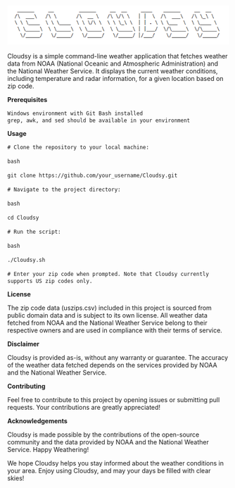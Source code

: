 ![alt text](https://github.com/lewallen4/Cloudsy/blob/main/db/logo.gif?raw=true)


Cloudsy is a simple command-line weather application that fetches weather data from NOAA (National Oceanic and Atmospheric Administration) and the National Weather Service. It displays the current weather conditions, including temperature and radar information, for a given location based on zip code.


<b>Prerequisites</b>

    Windows environment with Git Bash installed
    grep, awk, and sed should be available in your environment


<b>Usage</b>

    # Clone the repository to your local machine:

    bash

    git clone https://github.com/your_username/Cloudsy.git

    # Navigate to the project directory:

    bash

    cd Cloudsy

    # Run the script:

    bash

    ./Cloudsy.sh

    # Enter your zip code when prompted. Note that Cloudsy currently supports US zip codes only.






<b>License</b>

The zip code data (uszips.csv) included in this project is sourced from public domain data and is subject to its own license. All weather data fetched from NOAA and the National Weather Service belong to their respective owners and are used in compliance with their terms of service.


<b>Disclaimer</b>

Cloudsy is provided as-is, without any warranty or guarantee. The accuracy of the weather data fetched depends on the services provided by NOAA and the National Weather Service.


<b>Contributing</b>

Feel free to contribute to this project by opening issues or submitting pull requests. Your contributions are greatly appreciated!


<b>Acknowledgements</b>

Cloudsy is made possible by the contributions of the open-source community and the data provided by NOAA and the National Weather Service.
Happy Weathering!

We hope Cloudsy helps you stay informed about the weather conditions in your area. Enjoy using Cloudsy, and may your days be filled with clear skies!
